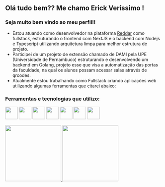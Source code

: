 ## Olá tudo bem?? Me chamo Erick Veríssimo ! 
### Seja muito bem vindo ao meu perfil!! 

- Estou atuando como desenvolvedor na plataforma [Reddar](https://reddar.vercel.app/) como fullstack, estruturando o frontend com NextJS e o backend com Nodejs e Typescript utilizando arquitetura limpa para melhor estrutura de projeto.
- Participei de um projeto de extensão chamado de DAMI pela UPE (Universidade de Pernambuco) estruturando e desenvolvendo um backend em Golang, projeto esse que visa a automatização das portas da faculdade, na qual os alunos possam acessar salas através de qrcodes.
- Atualmente estou trabalhando como Fullstack criando aplicações web utilizando algumas ferramentas que citarei abaixo:

### Ferramentas e tecnologias que utilizo:
<div>
<img src="https://devicons.railway.app/i/go.svg" height="40" width="40" />
<img src="https://devicons.railway.app/i/react.svg" height="40" width="40" />
<img src="https://cdn.jsdelivr.net/gh/devicons/devicon/icons/vuejs/vuejs-original.svg" height="40" width="40" />
<img src="https://cdn.jsdelivr.net/gh/devicons/devicon/icons/bootstrap/bootstrap-original.svg" height="40" width="40"  />
<img src="https://cdn.jsdelivr.net/gh/devicons/devicon/icons/typescript/typescript-original.svg" height="40" width="40" />
<img src="https://cdn.jsdelivr.net/gh/devicons/devicon/icons/nodejs/nodejs-original.svg" height="40" width="40"/> 
<img src="https://cdn.jsdelivr.net/gh/devicons/devicon/icons/mongodb/mongodb-plain-wordmark.svg" height="40" width="40" />
</div>
&nbsp; 
&nbsp; 
&nbsp; 
<div>
<a href="https://github.com/erick-andrade1">
<img height="180em" src="https://github-readme-stats.vercel.app/api/top-langs/?username=erick-andrade1&layout=compact&langs_count=7&theme=dracula"/>
<img height="180em" src="https://github-readme-stats.vercel.app/api?username=erick-andrade1&show_icons=true&theme=dracula&include_all_commits=true&count_private=true"/>
</div>
